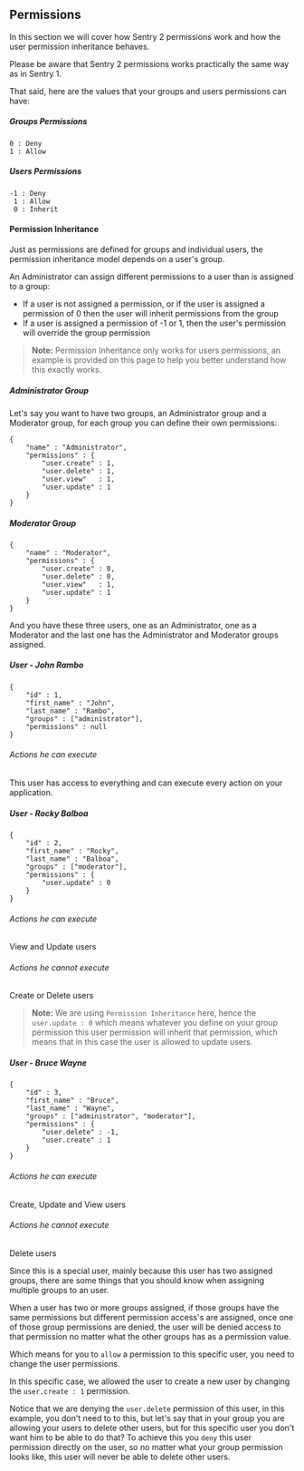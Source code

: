 ## Permissions

In this section we will cover how Sentry 2 permissions work and how the user
permission inheritance behaves.

Please be aware that Sentry 2 permissions works practically the same way as in
Sentry 1.

That said, here are the values that your groups and users permissions can have:

##### Groups Permissions

	0 : Deny
	1 : Allow

##### Users Permissions

	-1 : Deny
	 1 : Allow
	 0 : Inherit

#### Permission Inheritance

Just as permissions are defined for groups and individual users, the permission
inheritance model depends on a user's group.

An Administrator can assign different permissions to a user than is assigned to a group:

- If a user is not assigned a permission, or if the user is assigned a permission of 0 then the user will inherit permissions from the group
- If a user is assigned a permission of -1 or 1, then the user's permission will override the group permission

> **Note:** Permission Inheritance only works for users permissions, an example
is provided on this page to help you
 better understand how this exactly works.

##### Administrator Group

Let's say you want to have two groups, an Administrator group and a Moderator
group, for each group you can define their own permissions:

	{
		"name" : "Administrator",
		"permissions" : {
			"user.create" : 1,
			"user.delete" : 1,
			"user.view"   : 1,
			"user.update" : 1
		}
	}

##### Moderator Group

	{
		"name" : "Moderator",
		"permissions" : {
			"user.create" : 0,
			"user.delete" : 0,
			"user.view"   : 1,
			"user.update" : 1
		}
	}


And you have these three users, one as an Administrator, one as a Moderator
and the last one has the Administrator and Moderator groups assigned.

##### User - John Rambo

	{
		"id" : 1,
		"first_name" : "John",
		"last_name" : "Rambo",
		"groups" : ["administrator"],
		"permissions" : null
	}

###### Actions he can execute

This user has access to everything and can execute every action on your application.

##### User - Rocky Balboa

	{
		"id" : 2,
		"first_name" : "Rocky",
		"last_name" : "Balboa",
		"groups" : ["moderator"],
		"permissions" : {
			"user.update" : 0
		}
	}

###### Actions he can execute

View and Update users

###### Actions he cannot execute

Create or Delete users

> **Note:** We are using `Permission Inheritance` here, hence the
`user.update : 0` which means whatever you define on your group permission
this user permission will inherit that permission, which means that in this
case the user is allowed to update users.

##### User - Bruce Wayne

	{
		"id" : 3,
		"first_name" : "Bruce",
		"last_name" : "Wayne",
		"groups" : ["administrator", "moderator"],
		"permissions" : {
			"user.delete" : -1,
			"user.create" : 1
		}
	}

###### Actions he can execute

Create, Update and View users

###### Actions he cannot execute

Delete users

Since this is a special user, mainly because this user has two assigned groups,
there are some things that you should know when assigning multiple groups to
an user.

When a user has two or more groups assigned, if those groups have the same
permissions but different permission access's are assigned,
once one of those group permissions are denied, the user will be denied access
to that permission no matter what the other groups has as a permission value.

Which means for you to `allow` a permission to this specific user, you need to
change the user permissions.

In this specific case, we allowed the user to create a new user by changing the
`user.create : 1` permission.

Notice that we are denying the `user.delete` permission of this user, in this
example, you don't need to to this, but let's say that in your group you are
allowing your users to delete other users, but for this specific user you don't
want him to be able to do that? To achieve this you `deny` this user permission
directly on the user, so no matter what your group permission looks like, this
user will never be able to delete other users.
